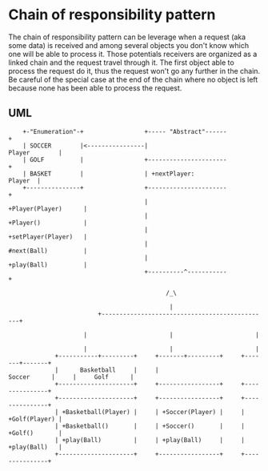 # Chain of responsibility pattern #
The chain of responsibility pattern can be leverage when a request (aka some data) is received and among several objects you don't know which one will be able to process it. Those potentials receivers are organized as a linked chain and the request travel through it. The first object able to process the request do it, thus the request won't go any further in the chain.
Be careful of the special case at the end of the chain where no object is left because none has been able to process the request.

## UML ##

        +-"Enumeration"-+                 +----- "Abstract"------+                        
        | SOCCER        |<----------------|        Player        |                        
        | GOLF          |                 +----------------------+                        
        | BASKET        |                 | +nextPlayer: Player  |                        
        +---------------+                 +----------------------+                        
                                          | +Player(Player)      |                        
                                          | +Player()            |                        
                                          | +setPlayer(Player)   |                        
                                          | #next(Ball)          |                        
                                          | +play(Ball)          |                        
                                          +----------^-----------+                        
                                                    /_\                                   
                                                     |                                    
                             +-----------------------------------------------+            
                             |                       |                       |            
                             |                       |                       |            
                 +-----------+---------+     +-------+---------+     +-------+-------+    
                 |      Basketball     |     |     Soccer      |     |     Golf      |    
                 +---------------------+     +-----------------+     +---------------+    
                 +---------------------+     +-----------------+     +---------------+    
                 | +Basketball(Player) |     | +Soccer(Player) |     | +Golf(Player) |    
                 | +Basketball()       |     | +Soccer()       |     | +Golf()       |    
                 | +play(Ball)         |     | +play(Ball)     |     | +play(Ball)   |    
                 +---------------------+     +-----------------+     +---------------+    
